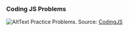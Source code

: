 ### Coding JS Problems
![AltText](https://media.giphy.com/media/l2JehuRsc3JNiFhGo/giphy.gif)
Practice Problems. Source: [CodingJS](https://the-winter.github.io/codingjs/)